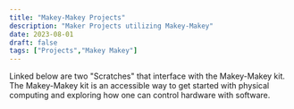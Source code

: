 ```yaml
---
title: "Makey-Makey Projects"
description: "Maker Projects utilizing Makey-Makey"
date: 2023-08-01
draft: false
tags: ["Projects","Makey Makey"]
---
```

Linked below are two "Scratches" that interface with the Makey-Makey kit.  The Makey-Makey kit is an accessible way to get started with physical computing and exploring how one can control hardware with software.